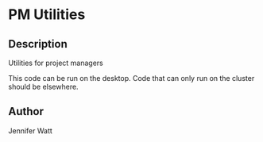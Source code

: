 # PM Utilities

## Description

Utilities for project managers

This code can be run on the desktop.
Code that can only run on the cluster should be elsewhere.

## Author

Jennifer Watt
